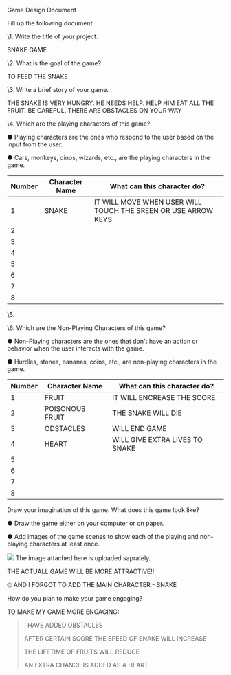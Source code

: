 Game Design Document

Fill up the following document 

 



 

 

\1.  Write the title of your project.

 SNAKE GAME



 

 

\2.  What is the goal of the game?

 TO FEED THE SNAKE



 

 

\3.  Write a brief story of your game.

 THE SNAKE IS VERY HUNGRY. HE NEEDS HELP. HELP HIM EAT ALL THE FRUIT. BE CAREFUL. THERE ARE OBSTACLES ON YOUR WAY



 



 



 


 

\4.  Which are the playing characters of this game? 

●   Playing characters are the ones who respond to the user based on the input from the user.

●   Cars, monkeys, dinos, wizards, etc., are the playing characters in the game. 

 

| Number | Character Name | What can this  character do?                                 |
| ------ | -------------- | ------------------------------------------------------------ |
| 1      | SNAKE          | IT WILL MOVE WHEN USER WILL TOUCH THE SREEN OR USE ARROW KEYS |
| 2      |                |                                                              |
| 3      |                |                                                              |
| 4      |                |                                                              |
| 5      |                |                                                              |
| 6      |                |                                                              |
| 7      |                |                                                              |
| 8      |                |                                                              |



\5.   

\6.  Which are the Non-Playing Characters of this game?

●   Non-Playing characters are the ones that don't have an action or behavior when the user interacts with the game.

●   Hurdles, stones, bananas, coins, etc., are non-playing characters in the game.  

 

| Number | Character Name  | What can this  character do?   |
| ------ | --------------- | ------------------------------ |
| 1      | FRUIT           | IT WILL ENCREASE THE SCORE     |
| 2      | POISONOUS FRUIT | THE SNAKE WILL DIE             |
| 3      | ODSTACLES       | WILL END GAME                  |
| 4      | HEART           | WILL GIVE EXTRA LIVES TO SNAKE |
| 5      |                 |                                |
| 6      |                 |                                |
| 7      |                 |                                |
| 8      |                 |                                |

 

 

Draw your imagination of this game. What does this game look like?

●   Draw the game either on your computer or on paper. 

●   Add images of the game scenes to show each of the playing and non-playing characters at least once.  

 ![](C:\Users\admin\Pictures\Capture.PNG)
The image attached here is uploaded saprately.

THE ACTUALL GAME WILL BE MORE ATTRACTIVE!!

:zipper_mouth_face: AND I FORGOT TO ADD THE MAIN CHARACTER - SNAKE 

 

How do you plan to make your game engaging? 

TO MAKE MY GAME MORE ENGAGING:

> I HAVE ADDED OBSTACLES
>
> AFTER CERTAIN SCORE THE SPEED OF SNAKE WILL INCREASE 
>
> THE LIFETIME OF FRUITS WILL REDUCE
>
> AN EXTRA CHANCE IS ADDED AS A HEART







 
